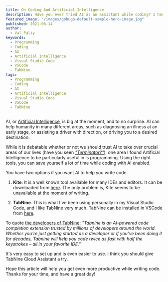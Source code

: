 ```yaml
---
title: On Coding And Artificial Intelligence
description: Have you ever tried AI as an assistant while coding? I have, and it can be amazing! Read on!
featured_image: "/images/gohugo-default-sample-hero-image.jpg"
published: 2021-06-14
author:
  - Val Paliy
keywords:
  - Programming
  - Coding
  - AI
  - Artificial Intelligence
  - Visual Studio Code
  - VSCode
  - TabNine
tags:
  - Programming
  - Coding
  - AI
  - Artificial Intelligence
  - Visual Studio Code
  - VSCode
  - TabNine
---
```


AI, or [Artificial Intelligence](https://en.wikipedia.org/wiki/Artificial_intelligence), is big at the moment, and to no surprise. AI can help humanity in many different areas, such as diagnosing an illness at an early stage, or assisting a driver with direction, or driving you to a desired destination.

While it is debatable whether or not we should trust AI to take over crucial areas of our lives (have you seen [_"Terminator?"_](<https://en.wikipedia.org/wiki/Terminator_(franchise)>)), one area I found Artificial Intelligence to be particularly useful in is programming. Using the right tools, you can save yourself a lot of time while coding with AI enabled.

You have two options if you want AI to help you write code.

1. **Kite**. It is a well known tool available for many IDEs and editors. It can be downloaded from [here](https://www.kite.com/download/?loc=top_nav). The only problem is, Kite seems to be unavailable at the moment of writing.

2. **TabNine**. This is what I've been using personally in my Visual Studio Code, and I like TabNine very much. TabNine can be installed in VSCode from [here](https://www.tabnine.com/install).

To quote [the developers of TabNine](https://marketplace.visualstudio.com/items?itemName=TabNine.tabnine-vscode): _"Tabnine is an AI-powered code completion extension trusted by millions of developers around the world. Whether you’re just getting started as a developer or if you’ve been doing it for decades, Tabnine will help you code twice as fast with half the keystrokes – all in your favorite IDE."_

It's very easy to set up and is even easier to use. I think you should give TabNine Cloud Assistant a try.

Hope this article will help you get even more productive while writing code. Thanks for your time, and have a great day!
